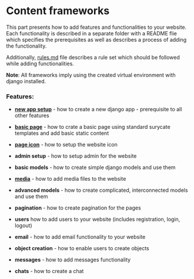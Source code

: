 # Content frameworks

This part presents how to add features and functionalities to your website. Each functionality is described in a separate folder with a README flie which specifies the prerequisites as well as describes a process of adding the functionality.

Additionally, [rules.md](/rules.md) file describes a rule set which should be followed while adding functionalities.

**Note**: All frameworks imply using the created virtual environment with django installed. 

### Features:

- [**new app setup**](new_app_setup/) - how to create a new django app - prerequisite to all other features

- [**basic page**](basic_page/) - how to crate a basic page using standard surycate templates and add basic static content

- [**page icon**](page_icon/) - how to setup the website icon

- **admin setup** - how to setup admin for the website

- **basic models** - how to create simple django models and use them

- [**media**](media/) - how to add media files to the website

- **advanced models** - how to create complicated, interconnected models and use them

- **pagination** - how to create pagination for the pages

- **users** how to add users to your website (includes registration, login, logout)

- **email** - how to add email functionality to your website 

- **object creation** - how to enable users to create objects
  
- **messages** - how to add messages functionality
  
- **chats** - how to create a chat
